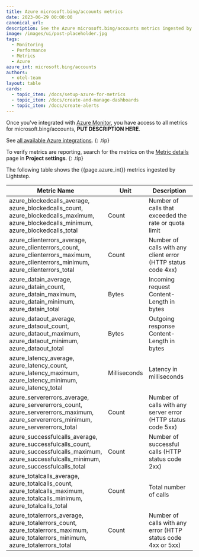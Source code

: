 ```yaml
---
title: Azure microsoft.bing/accounts metrics
date: 2023-06-29 00:00:00
canonical_url:
description: See the Azure microsoft.bing/accounts metrics ingested by Lightstep Observability
image: /images/ui/post-placeholder.jpg
tags:
  - Monitoring
  - Performance
  - Metrics
  - Azure
azure_int: microsoft.bing/accounts
authors:
  - otel-team
layout: table
cards:
  - topic_item: /docs/setup-azure-for-metrics
  - topic_item: /docs/create-and-manage-dashboards
  - topic_item: /docs/create-alerts
---
```

Once you've integrated with [Azure Monitor](/docs/setup-azure-for-metrics), you have access to all metrics for microsoft.bing/accounts, **PUT DESCRIPTION HERE**. 

See [all available Azure integrations](/docs/azure-metrics).
{: .tip}

To verify metrics are reporting, search for the metrics on the [Metric details](/docs/manage-metric-details) page in **Project settings**.
{: .tip}

The following table shows the {{page.azure_int}} metrics ingested by Lightstep.
<table class="table-aws">
<colgroup><col span="1" style="width: 35%;" /><col span="1" style="width: 15%;" /><col span="1" style="width: 35%;" /></colgroup>
  <thead>
    <th>Metric Name</th>
    <th>Unit</th>
    <th>Description</th>
  </thead>
  <tr>
    <td>azure_blockedcalls_average, azure_blockedcalls_count, azure_blockedcalls_maximum, azure_blockedcalls_minimum, azure_blockedcalls_total</td>
    <td>Count</td>
    <td>Number of calls that exceeded the rate or quota limit</td>
  </tr>
  <tr>
    <td>azure_clienterrors_average, azure_clienterrors_count, azure_clienterrors_maximum, azure_clienterrors_minimum, azure_clienterrors_total</td>
    <td>Count</td>
    <td>Number of calls with any client error (HTTP status code 4xx)</td>
  </tr>
  <tr>
    <td>azure_datain_average, azure_datain_count, azure_datain_maximum, azure_datain_minimum, azure_datain_total</td>
    <td>Bytes</td>
    <td>Incoming request Content-Length in bytes</td>
  </tr>
  <tr>
    <td>azure_dataout_average, azure_dataout_count, azure_dataout_maximum, azure_dataout_minimum, azure_dataout_total</td>
    <td>Bytes</td>
    <td>Outgoing response Content-Length in bytes</td>
  </tr>
  <tr>
    <td>azure_latency_average, azure_latency_count, azure_latency_maximum, azure_latency_minimum, azure_latency_total</td>
    <td>Milliseconds</td>
    <td>Latency in milliseconds</td>
  </tr>
  <tr>
    <td>azure_servererrors_average, azure_servererrors_count, azure_servererrors_maximum, azure_servererrors_minimum, azure_servererrors_total</td>
    <td>Count</td>
    <td>Number of calls with any server error (HTTP status code 5xx)</td>
  </tr>
  <tr>
    <td>azure_successfulcalls_average, azure_successfulcalls_count, azure_successfulcalls_maximum, azure_successfulcalls_minimum, azure_successfulcalls_total</td>
    <td>Count</td>
    <td>Number of successful calls (HTTP status code 2xx)</td>
  </tr>
  <tr>
    <td>azure_totalcalls_average, azure_totalcalls_count, azure_totalcalls_maximum, azure_totalcalls_minimum, azure_totalcalls_total</td>
    <td>Count</td>
    <td>Total number of calls</td>
  </tr>
  <tr>
    <td>azure_totalerrors_average, azure_totalerrors_count, azure_totalerrors_maximum, azure_totalerrors_minimum, azure_totalerrors_total</td>
    <td>Count</td>
    <td>Number of calls with any error (HTTP status code 4xx or 5xx)</td>
  </tr>
</table>
